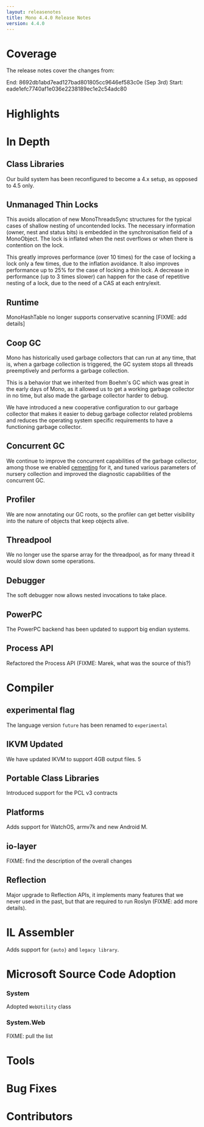```yaml
---
layout: releasenotes
title: Mono 4.4.0 Release Notes
version: 4.4.0
---
```


Coverage
========

The release notes cover the changes from:

End: 8692db1abd7ead127bad801805cc9646ef583c0e (Sep 3rd)
Start: eade1efc7740af1e036e2238189ec1e2c54adc80

Highlights
==========

In Depth
========

Class Libraries
---------------

Our build system has been reconfigured to become a 4.x setup, as
opposed to 4.5 only.

Unmanaged Thin Locks
--------------------

This avoids allocation of new MonoThreadsSync structures for the
typical cases of shallow nesting of uncontended locks. The necessary
information (owner, nest and status bits) is embedded in the
synchronisation field of a MonoObject. The lock is inflated when the
nest overflows or when there is contention on the lock.

This greatly improves performance (over 10 times) for the case of
locking a lock only a few times, due to the inflation avoidance. It
also improves performance up to 25% for the case of locking a thin
lock. A decrease in performance (up to 3 times slower) can happen for
the case of repetitive nesting of a lock, due to the need of a CAS at
each entry/exit.

Runtime
-------

MonoHashTable no longer supports conservative scanning [FIXME: add details]

Coop GC
-------

Mono has historically used garbage collectors that can run at any
time, that is, when a garbage collection is triggered, the GC system
stops all threads preemptively and performs a garbage collection.

This is a behavior that we inherited from Boehm's GC which was great
in the early days of Mono, as it allowed us to get a working garbage
collector in no time, but also made the garbage collector harder to
debug.

We have introduced a new cooperative configuration to our garbage
collector that makes it easier to debug garbage collector related
problems and reduces the operating system specific requirements to
have a functioning garbage collector.

Concurrent GC
-------------

We continue to improve the concurrent capabilities of the garbage
collector, among those we enabled
[cementing](https://schani.wordpress.com/2012/12/18/sgen-write-barrier/)
for it, and tuned various parameters of nursery collection and
improved the diagnostic capabilities of the concurrent GC.

Profiler
--------

We are now annotating our GC roots, so the profiler can get better
visibility into the nature of objects that keep objects alive.

Threadpool
----------

We no longer use the sparse array for the threadpool, as for many
thread it would slow down some operations.

Debugger
--------

The soft debugger now allows nested invocations to take place.

PowerPC
-------

The PowerPC backend has been updated to support big endian systems.

Process API
-----------

Refactored the Process API (FIXME: Marek, what was the source of this?)

Compiler
========

experimental flag
-----------------

The language version `future` has been renamed to `experimental`

IKVM Updated
------------

We have updated IKVM to support 4GB output files. 5

Portable Class Libraries
------------------------

Introduced support for the PCL v3 contracts

Platforms
---------

Adds support for WatchOS, armv7k and new Android M.

io-layer
--------

FIXME: find the description of the overall changes

Reflection
----------

Major upgrade to Reflection APIs, it implements many features that we
never used in the past, but that are required to run Roslyn (FIXME:
add more details).

IL Assembler
============

Adds support for `{auto}` and `legacy library`.

Microsoft Source Code Adoption
==============================

### System ###

Adopted `WebUtility` class

### System.Web ###

FIXME: pull the list

Tools
=====

Bug Fixes
=========

Contributors
============

